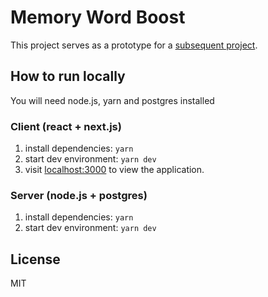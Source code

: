 # Memory Word Boost

This project serves as a prototype for a [subsequent project](https://qsets.sivercone.com/).

## How to run locally

You will need node.js, yarn and postgres installed

### Client (react + next.js)

1. install dependencies:
   `yarn`
2. start dev environment:
   `yarn dev`
3. visit [localhost:3000](http://localhost:3000) to view the application.

### Server (node.js + postgres)

1. install dependencies:
   `yarn`
2. start dev environment:
   `yarn dev`

## License

MIT
